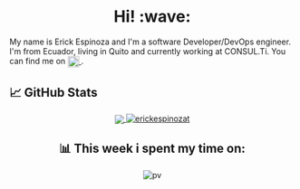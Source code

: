 <h1 align='center'> Hi! :wave:</h1>

My name is Erick Espinoza and I'm a software Developer/DevOps engineer. I'm from Ecuador, living in Quito and currently working at CONSUL.Ti. You can find me on <a href="https://www.linkedin.com/in/erickespinozat/">
  <img align="center" alt="Abhishek's LinkedIN" width="20px" src="https://raw.githubusercontent.com/peterthehan/peterthehan/master/assets/linkedin.svg" />
</a>.

## &#x1f4c8; GitHub Stats

<div align="center">
  <a href="https://github.com/erickespinozat/erickespinozat">
    <img align="center" src="https://github-readme-stats.vercel.app/api/top-langs/?username=erickespinozat&hide=java,html,tex&title_color=ffffff&text_color=c9cacc&icon_color=2bbc8a&bg_color=1d1f21&langs_count=3" />
  </a>
  <a href="https://github.com/erickespinozat/erickespinozat">
    <img src="https://github-readme-stats.vercel.app/api?username=erickespinozat&show_icons=true&theme=gotham" alt="erickespinozat" />
  </a>
<div>

[3]: https://www.linkedin.com/in/erickespinozat/

## 📊 This week i spent my time on:

<!--START_SECTION:waka-->
<!--END_SECTION:waka-->

![pv](https://pageview.vercel.app/?github_user=erickespinozat)
